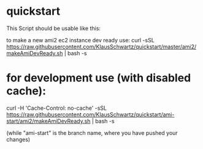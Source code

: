 # quickstart

This Script should be usable like this:

to make a new ami2 ec2 instance dev ready use:
curl -sSL https://raw.githubusercontent.com/KlausSchwartz/quickstart/master/ami2/makeAmiDevReady.sh | bash -s


# for development use (with disabled cache):
curl -H 'Cache-Control: no-cache' -sSL https://raw.githubusercontent.com/KlausSchwartz/quickstart/ami-start/ami2/makeAmiDevReady.sh | bash -s

(while "ami-start" is the branch name, where you have pushed your changes)